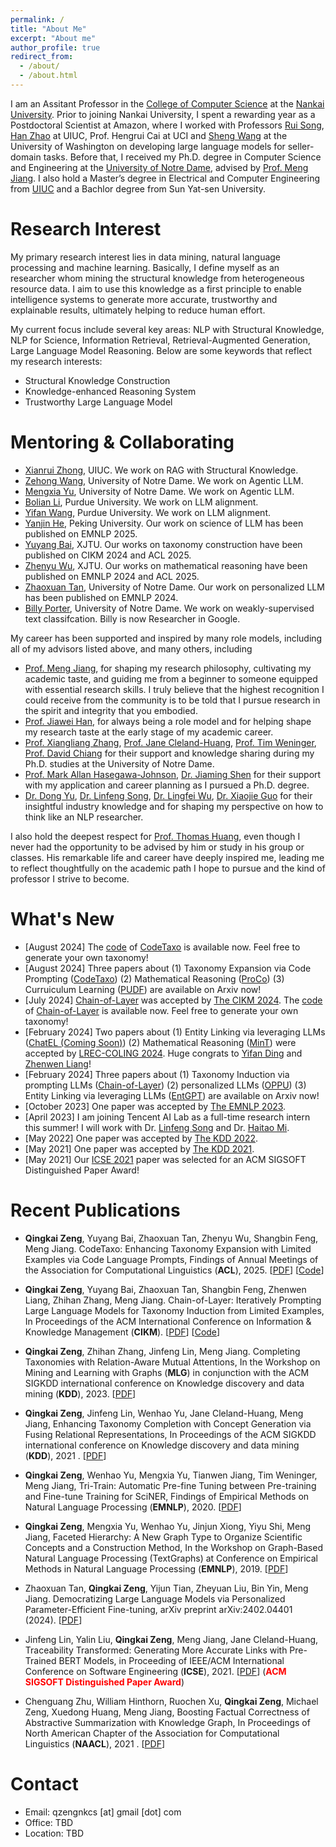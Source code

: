 ```yaml
---
permalink: /
title: "About Me"
excerpt: "About me"
author_profile: true
redirect_from: 
  - /about/
  - /about.html
---
```


I am an Assitant Professor in the [College of Computer Science](https://cc.nankai.edu.cn/) at the [Nankai University](https://www.nankai.edu.cn/). Prior to joining Nankai University, I spent a rewarding year as a Postdoctoral Scientist at Amazon, where I worked with Professors [Rui Song](https://song-ray.github.io/), [Han Zhao](https://hanzhaoml.github.io/) at UIUC, Prof. Hengrui Cai at UCI and [Sheng Wang](https://homes.cs.washington.edu/~swang/) at the University of Washington on developing large language models for seller-domain tasks. Before that, I received my Ph.D. degree in Computer Science and Engineering at the [University of Notre Dame](https://cse.nd.edu), advised by [Prof. Meng Jiang](http://www.meng-jiang.com/). I also hold a Master’s degree in Electrical and Computer Engineering from [UIUC](https://ece.illinois.edu) and a Bachlor degree from Sun Yat-sen University. 

Research Interest
======
My primary research interest lies in data mining, natural language processing and machine learning. Basically, I define myself as an researcher whom mining the structural knowledge from heterogeneous resource data. I aim to use this knowledge as a first principle to enable intelligence systems to generate more accurate, trustworthy and explainable results, ultimately helping to reduce human effort. 

My current focus include several key areas: NLP with Structural Knowledge, NLP for Science, Information Retrieval, Retrieval-Augmented Generation, Large Language Model Reasoning. Below are some keywords that reflect my research interests:

* Structural Knowledge Construction
* Knowledge-enhanced Reasoning System
* Trustworthy Large Language Model

Mentoring & Collaborating
======
* [Xianrui Zhong](https://xianruizhong.github.io/), UIUC. We work on RAG with Structural Knowledge.
* [Zehong Wang](https://zehong-wang.github.io/), University of Notre Dame. We work on Agentic LLM.
* [Mengxia Yu](https://scholar.google.com/citations?user=9d9qJt8AAAAJ&hl=en), University of Notre Dame. We work on Agentic LLM.
* [Bolian Li](https://lblaoke.github.io/), Purdue University. We work on LLM alignment.
* [Yifan Wang](https://cacayaya.github.io/), Purdue University. We work on LLM alignment.
* [Yanjin He](), Peking University. Our work on science of LLM has been published on EMNLP 2025.
* [Yuyang Bai](https://leopoldwhite.github.io/), XJTU. Our works on taxonomy construction have been published on CIKM 2024 and ACL 2025.
* [Zhenyu Wu](https://scholar.google.com/citations?user=5tVLNpYAAAAJ&hl=zh-CN), XJTU. Our works on mathematical reasoning have been published on EMNLP 2024 and ACL 2025.
* [Zhaoxuan Tan](https://zhaoxuan.info/), University of Notre Dame. Our work on personalized LLM has been published on EMNLP 2024.
* [Billy Porter](https://scholar.google.com/citations?user=pmElWfwAAAAJ&hl=en), University of Notre Dame. We work on weakly-supervised text classifcation. Billy is now Researcher in Google.

My career has been supported and inspired by many role models, including all of my advisors listed above, and many others, including 

* [Prof. Meng Jiang](http://www.meng-jiang.com/), for shaping my research philosophy, cultivating my academic taste, and guiding me from a beginner to someone equipped with essential research skills. I truly believe that the highest recognition I could receive from the community is to be told that I pursue research in the spirit and integrity that you embodied.
* [Prof. Jiawei Han](https://hanj.cs.illinois.edu/), for always being a role model and for helping shape my research taste at the early stage of my academic career.
* [Prof. Xiangliang Zhang](https://engineering.nd.edu/faculty/xiangliang-zhang/), [Prof. Jane Cleland-Huang](https://engineering.nd.edu/faculty/jane-cleland-huang/), [Prof. Tim Weninger](https://engineering.nd.edu/faculty/tim-weninger/), [Prof. David Chiang](https://www3.nd.edu/~dchiang/) for their support and knowledge sharing during my Ph.D. studies at the University of Notre Dame.
* [Prof. Mark Allan Hasegawa-Johnson](https://ece.illinois.edu/about/directory/faculty/jhasegaw),  [Dr. Jiaming Shen](https://mickeysjm.github.io/) for their support with my application and career planning as I pursued a Ph.D. degree.
* [Dr. Dong Yu](https://sites.google.com/view/dongyu888/), [Dr. Linfeng Song](https://freesunshine0316.github.io/), [Dr. Lingfei Wu](https://scholar.google.com/citations?user=VYi6qHMAAAAJ&hl=en), [Dr. Xiaojie Guo](https://sites.google.com/view/xiaojie-guo-personal-site)  for their insightful industry knowledge and for shaping my perspective on how to think like an NLP researcher.

I also hold the deepest respect for [Prof. Thomas Huang](https://ifp-uiuc.github.io/), even though I never had the opportunity to be advised by him or study in his group or classes. His remarkable life and career have deeply inspired me, leading me to reflect thoughtfully on the academic path I hope to pursue and the kind of professor I strive to become.

What's New
======
* \[August 2024\] The [code](https://github.com/QingkaiZeng/CodeTaxo-Pub) of [CodeTaxo](https://www.arxiv.org/pdf/2408.09070) is available now. Feel free to generate your own taxonomy!
* \[August 2024\] Three papers about (1) Taxonomy Expansion via Code Prompting ([CodeTaxo](https://www.arxiv.org/pdf/2408.09070)) (2) Mathematical Reasoning ([ProCo](https://arxiv.org/pdf/2405.14092)) (3) Curruiculum Learning ([PUDF](https://arxiv.org/pdf/2408.05326)) are available on Arxiv now! 
* \[July 2024\] [Chain-of-Layer](https://arxiv.org/pdf/2402.07386.pdf) was accepted by [The CIKM 2024](https://cikm2024.org/). The [code](https://github.com/QingkaiZeng/Chain-of-Layer) of [Chain-of-Layer](https://arxiv.org/pdf/2402.07386.pdf) is available now. Feel free to generate your own taxonomy!
* \[February 2024\] Two papers about (1) Entity Linking via leveraging LLMs ([ChatEL (Coming Soon)]()) (2) Mathematical Reasoning ([MinT](https://arxiv.org/pdf/2307.07951.pdf)) were accepted by [LREC-COLING 2024](https://lrec-coling-2024.org/). Huge congrats to [Yifan Ding](https://scholar.google.com/citations?user=WMegVFUAAAAJ&hl=en) and [Zhenwen Liang](https://zhenwen-nlp.github.io/)!
* \[February 2024\] Three papers about (1) Taxonomy Induction via prompting LLMs ([Chain-of-Layer](https://arxiv.org/pdf/2402.07386.pdf)) (2) personalized LLMs ([OPPU](https://arxiv.org/pdf/2402.04401.pdf)) (3) Entity Linking via leveraging LLMs ([EntGPT](https://arxiv.org/pdf/2402.06738.pdf)) are available on Arxiv now! 
* \[October 2023\] One paper was accepted by [The EMNLP 2023](https://2023.emnlp.org/).
* \[April 2023\] I am joining Tencent AI Lab as a full-time research intern this summer! I will work with Dr. [Linfeng Song](https://freesunshine0316.github.io/) and Dr. [Haitao Mi](https://scholar.google.com/citations?user=G3OMbFSm858C&hl=en). 
* \[May 2022\] One paper was accepted by [The KDD 2022](https://kdd.org/kdd2022/).
* \[May 2021\] One paper was accepted by [The KDD 2021](https://www.kdd.org/kdd2021/).
* \[May 2021\] Our [ICSE 2021](https://conf.researchr.org/home/icse-2021) paper was selected for an ACM SIGSOFT Distinguished Paper Award!


Recent Publications
======

* **Qingkai Zeng**, Yuyang Bai, Zhaoxuan Tan, Zhenyu Wu, Shangbin Feng, Meng Jiang. CodeTaxo: Enhancing Taxonomy Expansion with Limited
Examples via Code Language Prompts, Findings of Annual Meetings of the Association for Computational Linguistics (**ACL**), 2025. \[[PDF](https://www.arxiv.org/pdf/2408.09070)\] \[[Code](https://github.com/QingkaiZeng/CodeTaxo-Pub)\]

* **Qingkai Zeng**, Yuyang Bai, Zhaoxuan Tan, Shangbin Feng, Zhenwen Liang, Zhihan Zhang, Meng Jiang. Chain-of-Layer: Iteratively Prompting Large Language Models for Taxonomy Induction from Limited Examples, In Proceedings of the ACM International Conference on Information & Knowledge Management (**CIKM**). \[[PDF](https://arxiv.org/pdf/2402.07386.pdf)\] \[[Code](https://github.com/QingkaiZeng/Chain-of-Layer)\]
  
* **Qingkai Zeng**, Zhihan Zhang, Jinfeng Lin, Meng Jiang. Completing Taxonomies with Relation-Aware Mutual Attentions, In the Workshop on Mining and Learning with Graphs (**MLG**) in conjunction with the ACM SIGKDD international conference on Knowledge discovery and data mining (**KDD**), 2023. \[[PDF](https://www.mlgworkshop.org/2023/papers/MLG__KDD_2023_paper_10.pdf)\]

* **Qingkai Zeng**, Jinfeng Lin, Wenhao Yu, Jane Cleland-Huang, Meng Jiang, Enhancing Taxonomy Completion with Concept Generation via Fusing Relational Representations,  In Proceedings of the ACM SIGKDD international conference on Knowledge discovery and data mining (**KDD**), 2021 . \[[PDF](https://dl.acm.org/doi/pdf/10.1145/3447548.3467308)\]

* **Qingkai Zeng**, Wenhao Yu, Mengxia Yu, Tianwen Jiang, Tim Weninger, Meng Jiang, Tri-Train: Automatic Pre-fine Tuning between Pre-training and Fine-tune Training for SciNER, Findings of Empirical Methods on Natural Language Processing (**EMNLP**), 2020. \[[PDF](https://aclanthology.org/2020.findings-emnlp.429.pdf)\]

* **Qingkai Zeng**, Mengxia Yu, Wenhao Yu, Jinjun Xiong, Yiyu Shi, Meng Jiang, Faceted Hierarchy: A New Graph Type to Organize Scientific Concepts and a Construction Method, In the Workshop on Graph-Based Natural Language Processing (TextGraphs) at Conference on Empirical Methods in Natural Language Processing (**EMNLP**), 2019. \[[PDF](/papers/W1_TextGraph_2019.pdf)\]
  
* Zhaoxuan Tan, **Qingkai Zeng**, Yijun Tian, Zheyuan Liu, Bin Yin, Meng Jiang. Democratizing Large Language Models via Personalized Parameter-Efficient Fine-tuning, arXiv preprint arXiv:2402.04401 (2024). \[[PDF](https://arxiv.org/pdf/2402.04401.pdf)\]
  
* Jinfeng Lin, Yalin Liu, **Qingkai Zeng**, Meng Jiang, Jane Cleland-Huang, Traceability Transformed: Generating More Accurate Links with Pre-Trained BERT Models, in Proceeding of IEEE/ACM International Conference on Software Engineering (**ICSE**), 2021. \[[PDF](https://arxiv.org/pdf/2102.04411.pdf)\] (**<span style="color:red;">ACM SIGSOFT Distinguished Paper Award</span>**)

* Chenguang Zhu, William Hinthorn, Ruochen Xu, **Qingkai Zeng**, Michael Zeng, Xuedong Huang, Meng Jiang, Boosting Factual Correctness of Abstractive Summarization with Knowledge Graph,  In Proceedings of North American Chapter of the Association for Computational Linguistics (**NAACL**), 2021 . \[[PDF](/papers/C7_BoostingFactual_2020.pdf)\]

Contact
======
* Email: qzengnkcs \[at\] gmail \[dot\] com
* Office: TBD
* Location: TBD

<script type='text/javascript' id='mapmyvisitors' src='https://mapmyvisitors.com/map.js?cl=ffffff&w=150&t=tt&d=FuSGlaDDeSKr7GVQlb2C7DIXoOpnUVLDvwTxcFAjKeQ'></script>
<script type="text/javascript" id="mapmyvisitors" src="//mapmyvisitors.com/map.js?d=KUJT2QgVMVLmsoIjFca2050D_72VKBt9CGWpR-obfR0&cl=ffffff&w=a"></script>
<script type="text/javascript" id="clustrmaps" src="//cdn.clustrmaps.com/map_v2.js?cl=ffffff&w=255&t=tt&d=kEZn9_SbA7ubXcpAQCCRQtlCn12JapFLcBzO8lEGt7g&co=2d78ad&cmo=3acc3a&cmn=ff5353&ct=ffffff"></script>

